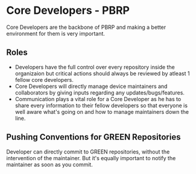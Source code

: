 # Core Developers - PBRP

Core Developers are the backbone of PBRP and making a better environment for them is very important.

## Roles

- Developers have the full control over every repository inside the organizaion but critical actions should always be reviewed by atleast 1 fellow core developers.
- Core Developers will directly manage device maintainers and collaborators by giving inputs regarding any updates/bugs/features.
- Communication plays a vital role for a Core Developer as he has to share every information to their fellow developers so that everyone is well aware what's going on and how to manage maintainers down the line.


## Pushing Conventions for GREEN Repositories

Developer can directly commit to GREEN repositories, without the intervention of the maintainer. But it's equally important to notify the maintainer as soon as you commit.
